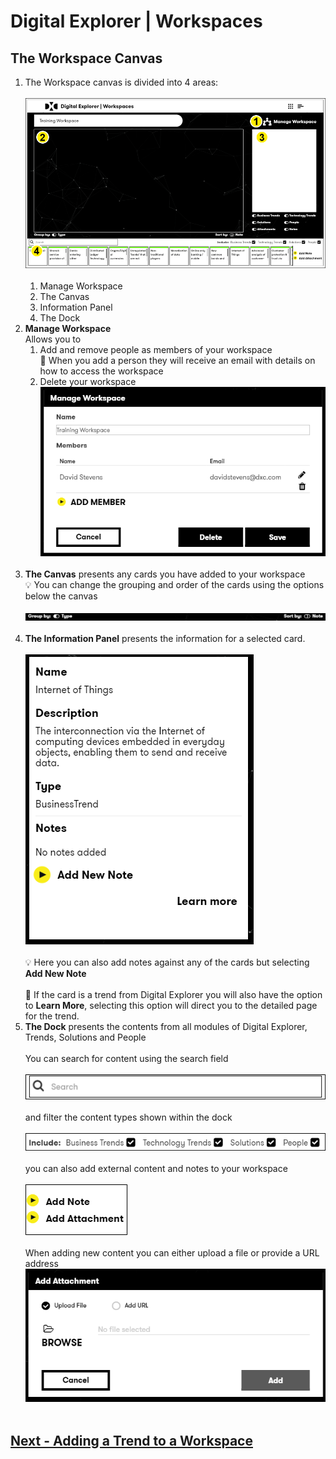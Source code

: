 # Digital Explorer | Workspaces

## The Workspace Canvas

1. The Workspace canvas is divided into 4 areas:<br>
   <br>![login](images/workspace2.png)<br><br>
    1. Manage Workspace
    1. The Canvas
    1. Information Panel
    1. The Dock
1. **Manage Workspace** <br>
 Allows you to 
    1. Add and remove people as members of your workspace<br>
    :information_desk_person: When you add a person they will receive an email with details on how to access the workspace<br>
    1. Delete your workspace
    <br>![login](images/workspace3.png)<br><br>
1. **The Canvas** presents any cards you have added to your workspace<br>
    :bulb: You can change the grouping and order of the cards using the options below the canvas<br>
    <br>![login](images/workspace4.png)<br><br>
1. **The Information Panel** presents the information for a selected card.<br>
    <br>![login](images/workspace5.png)<br><br>
    :bulb: Here you can also add notes against any of the cards but selecting **Add New Note** <br>
    <br>
    :information_desk_person: If the card is a trend from Digital Explorer you will also have the option to **Learn More**, selecting this option will direct you to the detailed page for the trend.<br>
1. **The Dock** presents the contents from all modules of Digital Explorer, Trends, Solutions and People<br>
    <br>You can search for content using the search field<br>
    <br>![login](images/workspace6.png)<br>
    <br>and filter the content types shown within the dock<br>
        <br>![login](images/workspace7.png)<br>
    <br>you can also add external content and notes to your workspace<br>
        <br>![login](images/workspace8.png)<br><br>
    When adding new content you can either upload a file or provide a URL address
        <br>![login](images/workspace9.png)<br><br>


## [Next - Adding a Trend to a Workspace](AddingaTrendtoaWorkspace.md)